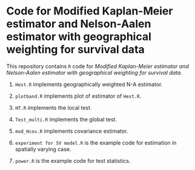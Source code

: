 # Code for Modified Kaplan-Meier estimator and Nelson-Aalen estimator with geographical weighting for survival data

This repository contains `R` code for *Modified Kaplan-Meier estimator and Nelson-Aalen
estimator with geographical weighting for survival data*.

1. `Hest.R` implements geographically weighted N-A estimator.

2. `plotband.R` implements plot of estimator of `Hest.R`.

3. `HT.R` implements the local test.

4. `Test_multi.R` implements the global test.

5. `mod_Hcov.R` implements covariance estimator. 

6. `experiment for SV model.R` is the example code for estimation in spatially varying case.

7. `power.R` is the example code for test statistics.
